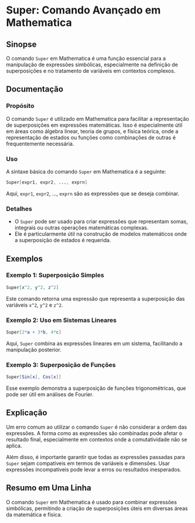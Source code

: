 <!--
Meta Description: # Super: Comando Avançado em Mathematica ## Sinopse O comando `Super` em Mathematica é uma função essencial para a manipulação de expressões simbólica...
Meta Keywords: super, expressões, mathematica, comando, para
-->

# Super: Comando Avançado em Mathematica

## Sinopse
O comando `Super` em Mathematica é uma função essencial para a manipulação de expressões simbólicas, especialmente na definição de superposições e no tratamento de variáveis em contextos complexos.

## Documentação
### Propósito
O comando `Super` é utilizado em Mathematica para facilitar a representação de superposições em expressões matemáticas. Isso é especialmente útil em áreas como álgebra linear, teoria de grupos, e física teórica, onde a representação de estados ou funções como combinações de outras é frequentemente necessária.

### Uso
A sintaxe básica do comando `Super` em Mathematica é a seguinte:
```mathematica
Super[expr1, expr2, ..., exprn]
```
Aqui, `expr1`, `expr2`, ..., `exprn` são as expressões que se deseja combinar.

### Detalhes
- O `Super` pode ser usado para criar expressões que representam somas, integrais ou outras operações matemáticas complexas.
- Ele é particularmente útil na construção de modelos matemáticos onde a superposição de estados é requerida.

## Exemplos
### Exemplo 1: Superposição Simples
```mathematica
Super[x^2, y^2, z^2]
```
Este comando retorna uma expressão que representa a superposição das variáveis `x^2`, `y^2` e `z^2`.

### Exemplo 2: Uso em Sistemas Lineares
```mathematica
Super[2*a + 3*b, 4*c]
```
Aqui, `Super` combina as expressões lineares em um sistema, facilitando a manipulação posterior.

### Exemplo 3: Superposição de Funções
```mathematica
Super[Sin[x], Cos[x]]
```
Esse exemplo demonstra a superposição de funções trigonométricas, que pode ser útil em análises de Fourier.

## Explicação
Um erro comum ao utilizar o comando `Super` é não considerar a ordem das expressões. A forma como as expressões são combinadas pode afetar o resultado final, especialmente em contextos onde a comutatividade não se aplica.

Além disso, é importante garantir que todas as expressões passadas para `Super` sejam compatíveis em termos de variáveis e dimensões. Usar expressões incompatíveis pode levar a erros ou resultados inesperados.

## Resumo em Uma Linha
O comando `Super` em Mathematica é usado para combinar expressões simbólicas, permitindo a criação de superposições úteis em diversas áreas da matemática e física.